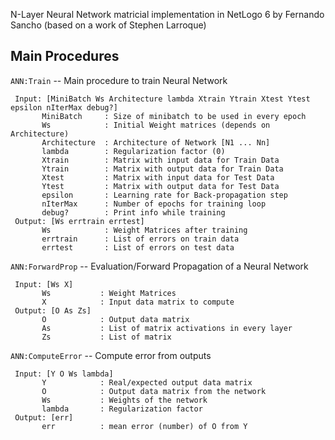 N-Layer Neural Network matricial implementation in NetLogo 6 by Fernando Sancho (based on a work of Stephen Larroque)
 
## Main Procedures

`ANN:Train` -- Main procedure to train Neural Network

     Input: [MiniBatch Ws Architecture lambda Xtrain Ytrain Xtest Ytest  epsilon nIterMax debug?]
           MiniBatch     : Size of minibatch to be used in every epoch 
           Ws            : Initial Weight matrices (depends on Architecture)
           Architecture  : Architecture of Network [N1 ... Nn]
           lambda        : Regularization factor (0)
           Xtrain        : Matrix with input data for Train Data
           Ytrain        : Matrix with output data for Train Data
           Xtest         : Matrix with input data for Test Data
           Ytest         : Matrix with output data for Test Data
           epsilon       : Learning rate for Back-propagation step
           nIterMax      : Number of epochs for training loop
           debug?        : Print info while training
     Output: [Ws errtrain errtest]
           Ws            : Weight Matrices after training
           errtrain      : List of errors on train data
           errtest       : List of errors on test data

`ANN:ForwardProp` -- Evaluation/Forward Propagation of a Neural Network

     Input: [Ws X]
           Ws           : Weight Matrices
           X            : Input data matrix to compute
     Output: [O As Zs]
           O            : Output data matrix
           As           : List of matrix activations in every layer
           Zs           : List of matrix 

`ANN:ComputeError` -- Compute error from outputs

     Input: [Y O Ws lambda]
           Y            : Real/expected output data matrix
           O            : Output data matrix from the network
           Ws           : Weights of the network
           lambda       : Regularization factor
     Output: [err]
           err          : mean error (number) of O from Y
